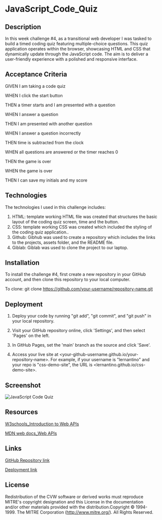 # JavaScript_Code_Quiz

## Description
In this week challenge #4, as a transitional web developer I was tasked to build a timed coding quiz featuring multiple-choice questions. This quiz application operates within the browser, showcasing HTML and CSS that dynamically update through the JavaScript code. The aim is to deliver a user-friendly experience with a polished and responsive interface.

## Acceptance Criteria
GIVEN I am taking a code quiz

WHEN I click the start button

THEN a timer starts and I am presented with a question

WHEN I answer a question

THEN I am presented with another question

WHEN I answer a question incorrectly

THEN time is subtracted from the clock

WHEN all questions are answered or the timer reaches 0

THEN the game is over

WHEN the game is over

THEN I can save my initials and my score

## Technologies
The technologies I used in this challenge includes:
1. HTML: template working HTML file was created that structures the basic layout of the coding quiz screen, time and the button.
2. CSS: template working CSS was created which included the styling of the coding quiz application..
3. Github: Gibhub was used to create a repository which includes the links to the projects, assets folder, and the README file.
4. Giblab: Giblab was used to clone the project to our laptop.

## Installation

To install the challenge #4, first create a new repository in your GitHub account, and then clone this repository to your local computer.

To clone: git clone https://github.com/your-username/repository-name.git

## Deployment

1. Deploy your code by running "git add", "git commit", and "git push" in your local repository.

2. Visit your GitHub repository online, click 'Settings', and then select 'Pages' on the left.

3. In GitHub Pages, set the 'main' branch as the source and click 'Save'.

4. Access your live site at <your-github-username.github.io/your-repository-name>. For example, if your username is "lernantino" and your repo is "css-demo-site", the URL is <lernantino.github.io/css-demo-site>.

## Screenshot

 ![JavaScript Code Quiz](Assets/images/js_code_quiz.gif)    

## Resources
[W3schools_Introduction to Web APIs](https://www.w3schools.com/js/js_api_intro.asp)

[MDN web docs_Web APIs](https://developer.mozilla.org/en-US/docs/Web/API)

## Links

[GitHub Repository link](https://github.com/MunibaP/JavaScript_Code_Quiz.git)

[Deployment link](https://munibap.github.io/JavaScript_Code_Quiz/)

## License

Redistribution of the CVW software or derived works must reproduce MITRE's copyright designation and this License in the documentation and/or other materials provided with the distribution.Copyright © 1994-1999. The MITRE Corporation (http://www.mitre.org/). All Rights Reserved.
